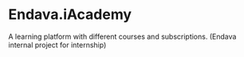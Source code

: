 # Endava.iAcademy
A learning platform with different courses and subscriptions. (Endava internal project for internship)
